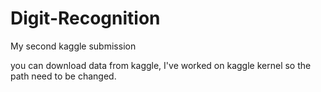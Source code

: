 # Digit-Recognition
My second kaggle submission 

you can download data from kaggle, I've worked on kaggle kernel so the path need to be changed. 
